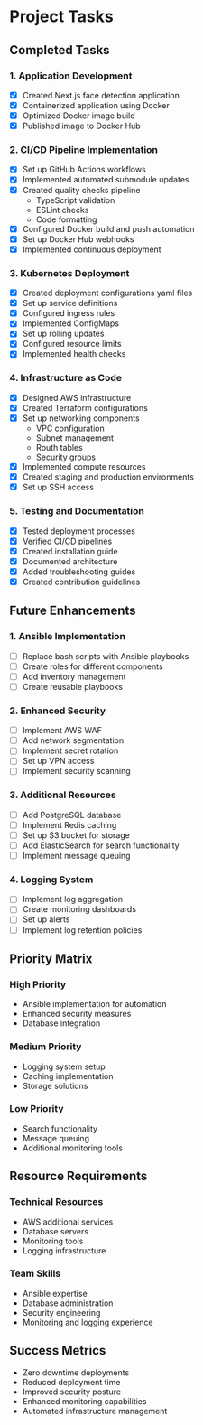 # Project Tasks

## Completed Tasks

### 1. Application Development

- [x] Created Next.js face detection application
- [x] Containerized application using Docker
- [x] Optimized Docker image build
- [x] Published image to Docker Hub

### 2. CI/CD Pipeline Implementation

- [x] Set up GitHub Actions workflows
- [x] Implemented automated submodule updates
- [x] Created quality checks pipeline
  - TypeScript validation
  - ESLint checks
  - Code formatting
- [x] Configured Docker build and push automation
- [x] Set up Docker Hub webhooks
- [x] Implemented continuous deployment

### 3. Kubernetes Deployment

- [x] Created deployment configurations yaml files
- [x] Set up service definitions
- [x] Configured ingress rules
- [x] Implemented ConfigMaps
- [x] Set up rolling updates
- [x] Configured resource limits
- [x] Implemented health checks

### 4. Infrastructure as Code

- [x] Designed AWS infrastructure
- [x] Created Terraform configurations
- [x] Set up networking components
  - VPC configuration
  - Subnet management
  - Routh tables
  - Security groups
- [x] Implemented compute resources
- [x] Created staging and production environments
- [x] Set up SSH access

### 5. Testing and Documentation

- [x] Tested deployment processes
- [x] Verified CI/CD pipelines
- [x] Created installation guide
- [x] Documented architecture
- [x] Added troubleshooting guides
- [x] Created contribution guidelines

## Future Enhancements

### 1. Ansible Implementation

- [ ] Replace bash scripts with Ansible playbooks
- [ ] Create roles for different components
- [ ] Add inventory management
- [ ] Create reusable playbooks

### 2. Enhanced Security

- [ ] Implement AWS WAF
- [ ] Add network segmentation
- [ ] Implement secret rotation
- [ ] Set up VPN access
- [ ] Implement security scanning

### 3. Additional Resources

- [ ] Add PostgreSQL database
- [ ] Implement Redis caching
- [ ] Set up S3 bucket for storage
- [ ] Add ElasticSearch for search functionality
- [ ] Implement message queuing

### 4. Logging System

- [ ] Implement log aggregation
- [ ] Create monitoring dashboards
- [ ] Set up alerts
- [ ] Implement log retention policies

## Priority Matrix

### High Priority

- Ansible implementation for automation
- Enhanced security measures
- Database integration

### Medium Priority

- Logging system setup
- Caching implementation
- Storage solutions

### Low Priority

- Search functionality
- Message queuing
- Additional monitoring tools

## Resource Requirements

### Technical Resources

- AWS additional services
- Database servers
- Monitoring tools
- Logging infrastructure

### Team Skills

- Ansible expertise
- Database administration
- Security engineering
- Monitoring and logging experience

## Success Metrics

- Zero downtime deployments
- Reduced deployment time
- Improved security posture
- Enhanced monitoring capabilities
- Automated infrastructure management
